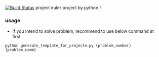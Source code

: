 [![Build Status](https://travis-ci.org/hogejiro/peppy.png?branch=master)](https://travis-ci.org/hogejiro/peppy)
project euler project by python !

### usage
* If you intend to solve problem, recommend to use below command at first
```
python generate_template_for_projecte.py {problem_number} {problem_name}
```
